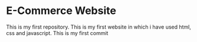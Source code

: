 # E-Commerce Website
This is my first repository. This is my first website in which i have used html, css and javascript.
This is my first commit
